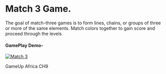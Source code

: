 # Match 3 Game.

The goal of match-three games is to form lines, chains, or groups of three or more of the same elements.
Match colors together to gain score and proceed through the levels

#### GamePlay Demo-
[![Match 3](https://user-images.githubusercontent.com/43764423/198646501-aeba66de-74a3-431a-bbe0-9a6d18677024.jpg)](https://drive.google.com/file/d/1X5pN20WFwuKmlTI7I9w6cN6VozHZlfLF/view?usp=sharing)

 GameUp Africa CH9

